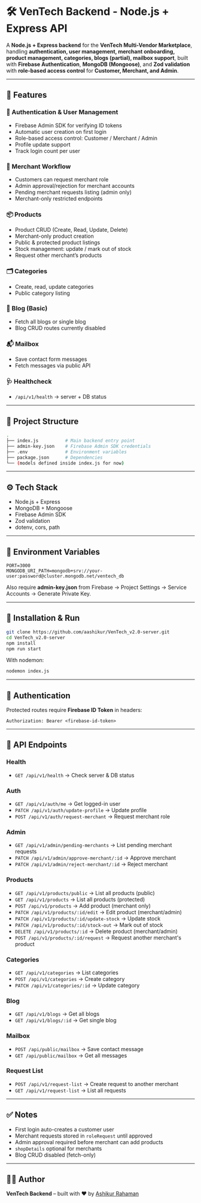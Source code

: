 # 🛠️ VenTech Backend - Node.js + Express API

A **Node.js + Express backend** for the **VenTech Multi-Vendor Marketplace**, handling **authentication, user management, merchant onboarding, product management, categories, blogs (partial), mailbox support**, built with **Firebase Authentication**, **MongoDB (Mongoose)**, and **Zod validation** with **role-based access control** for **Customer, Merchant, and Admin**.

---

## 🚀 Features

### 🔑 Authentication & User Management
- Firebase Admin SDK for verifying ID tokens
- Automatic user creation on first login
- Role-based access control: Customer / Merchant / Admin
- Profile update support
- Track login count per user

### 🛒 Merchant Workflow
- Customers can request merchant role
- Admin approval/rejection for merchant accounts
- Pending merchant requests listing (admin only)
- Merchant-only restricted endpoints

### 📦 Products
- Product CRUD (Create, Read, Update, Delete)
- Merchant-only product creation
- Public & protected product listings
- Stock management: update / mark out of stock
- Request other merchant’s products

### 🗂️ Categories
- Create, read, update categories
- Public category listing

### 📰 Blog (Basic)
- Fetch all blogs or single blog
- Blog CRUD routes currently disabled

### 📬 Mailbox
- Save contact form messages
- Fetch messages via public API

### 🩺 Healthcheck
- `/api/v1/health` → server + DB status

---

## 📂 Project Structure

```bash
.
├── index.js          # Main backend entry point
├── admin-key.json    # Firebase Admin SDK credentials
├── .env              # Environment variables
├── package.json      # Dependencies
└── (models defined inside index.js for now)
```

---

## ⚙️ Tech Stack

- Node.js + Express
- MongoDB + Mongoose
- Firebase Admin SDK
- Zod validation
- dotenv, cors, path

---

## 🔑 Environment Variables

```env
PORT=3000
MONGODB_URI_PATH=mongodb+srv://your-user:password@cluster.mongodb.net/ventech_db
```

Also require **admin-key.json** from Firebase → Project Settings → Service Accounts → Generate Private Key.

---

## 🏃 Installation & Run

```bash
git clone https://github.com/aashikur/VenTech_v2.0-server.git
cd VenTech_v2.0-server
npm install
npm run start
```

With nodemon:

```bash
nodemon index.js
```

---

## 🔐 Authentication

Protected routes require **Firebase ID Token** in headers:

```http
Authorization: Bearer <firebase-id-token>
```

---

## 📡 API Endpoints

### Health
- `GET /api/v1/health` → Check server & DB status

### Auth
- `GET /api/v1/auth/me` → Get logged-in user
- `PATCH /api/v1/auth/update-profile` → Update profile
- `POST /api/v1/auth/request-merchant` → Request merchant role

### Admin
- `GET /api/v1/admin/pending-merchants` → List pending merchant requests
- `PATCH /api/v1/admin/approve-merchant/:id` → Approve merchant
- `PATCH /api/v1/admin/reject-merchant/:id` → Reject merchant

### Products
- `GET /api/v1/products/public` → List all products (public)
- `GET /api/v1/products` → List all products (protected)
- `POST /api/v1/products` → Add product (merchant only)
- `PATCH /api/v1/products/:id/edit` → Edit product (merchant/admin)
- `PATCH /api/v1/products/:id/update-stock` → Update stock
- `PATCH /api/v1/products/:id/stock-out` → Mark out of stock
- `DELETE /api/v1/products/:id` → Delete product (merchant/admin)
- `POST /api/v1/products/:id/request` → Request another merchant's product

### Categories
- `GET /api/v1/categories` → List categories
- `POST /api/v1/categories` → Create category
- `PATCH /api/v1/categories/:id` → Update category

### Blog
- `GET /api/v1/blogs` → Get all blogs
- `GET /api/v1/blogs/:id` → Get single blog

### Mailbox
- `POST /api/public/mailbox` → Save contact message
- `GET /api/public/mailbox` → Get all messages

### Request List
- `POST /api/v1/request-list` → Create request to another merchant
- `GET /api/v1/request-list` → List all requests

---

## ✅ Notes
- First login auto-creates a customer user
- Merchant requests stored in `roleRequest` until approved
- Admin approval required before merchant can add products
- `shopDetails` optional for merchants
- Blog CRUD disabled (fetch-only)

---

## 👨‍💻 Author

**VenTech Backend** – built with ❤️ by [Ashikur Rahaman](https://github.com/aashikur)
